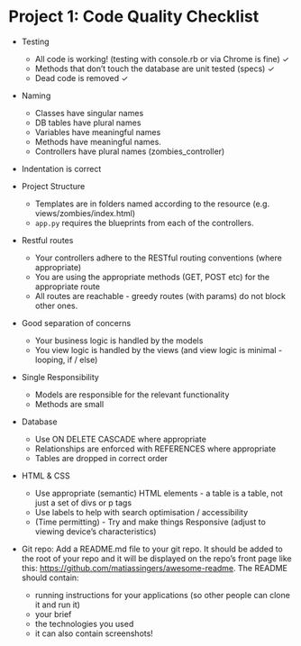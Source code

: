 # Project 1: Code Quality Checklist

- Testing
  - All code is working! (testing with console.rb or via Chrome is fine) ✓
  - Methods that don’t touch the database are unit tested (specs) ✓
  - Dead code is removed ✓

- Naming
  - Classes have singular names 
  - DB tables have plural names
  - Variables have meaningful names
  - Methods have meaningful names.
  - Controllers have plural names (zombies_controller)

- Indentation is correct

- Project Structure
  - Templates are in folders named according to the resource (e.g. views/zombies/index.html)
  - `app.py` requires the blueprints from each of the controllers.

- Restful routes
  - Your controllers adhere to the RESTful routing conventions (where appropriate)
  - You are using the appropriate methods (GET, POST etc) for the appropriate route
  - All routes are reachable - greedy routes (with params) do not block other ones.

- Good separation of concerns
  - Your business logic is handled by the models
  - You view logic is handled by the views (and view logic is minimal - looping, if / else)

- Single Responsibility
  - Models are responsible for the relevant functionality
  - Methods are small

- Database
  - Use ON DELETE CASCADE where appropriate
  - Relationships are enforced with REFERENCES where appropriate
  - Tables are dropped in correct order

- HTML & CSS
  - Use appropriate (semantic) HTML elements - a table is a table, not just a set of divs or p tags
  - Use labels to help with search optimisation / accessibility
  - (Time permitting) - Try and make things Responsive (adjust to viewing device’s characteristics)

- Git repo: Add a README.md file to your git repo. It should be added to the root of your repo and it will be displayed on the repo’s front page like this: https://github.com/matiassingers/awesome-readme.
The README should contain:
  - running instructions for your applications (so other people can clone it and run it)
  - your brief
  - the technologies you used
  - it can also contain screenshots!
